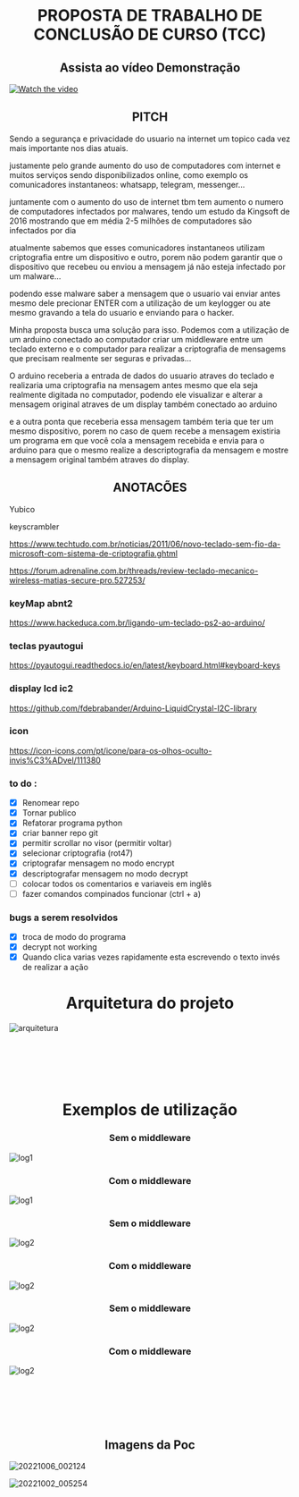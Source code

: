 <h1 align="center">PROPOSTA DE TRABALHO DE CONCLUSÃO DE CURSO (TCC)</h1>

<h2 align="center">Assista ao vídeo Demonstração</h2>

[![Watch the video](https://user-images.githubusercontent.com/32443720/201154283-ecf50440-0964-4207-ac31-1d5e1d04e25c.png)](https://youtu.be/Wa5P3EffBTg)

<h2 align="center">PITCH</h2>
Sendo a segurança e privacidade do usuario na internet um topico cada vez mais importante nos dias atuais.

justamente pelo grande aumento do uso de computadores com internet e muitos serviços sendo disponibilizados online,
como exemplo os comunicadores instantaneos: whatsapp, telegram, messenger...

juntamente com o aumento do uso de internet tbm tem aumento o numero de computadores infectados por malwares, tendo um estudo da Kingsoft de 2016 mostrando que em média 2-5 milhões de computadores são infectados por dia

atualmente sabemos que esses comunicadores instantaneos utilizam criptografia entre um dispositivo e outro, porem não podem garantir que o dispositivo que recebeu ou enviou a mensagem já não esteja infectado por um malware...

podendo esse malware saber a mensagem que o usuario vai enviar antes mesmo dele precionar ENTER com a utilização de um keylogger ou ate mesmo gravando a tela do usuario e enviando para o hacker.

Minha proposta busca uma solução para isso.
Podemos com a utilização de um arduino conectado ao computador criar um middleware entre um teclado externo e o computador
para realizar a criptografia de mensagems que precisam realmente ser seguras e privadas...

O arduino receberia a entrada de dados do usuario atraves do teclado e realizaria uma criptografia na mensagem antes mesmo que ela seja realmente digitada no computador, podendo ele visualizar e alterar a mensagem original atraves de um display também conectado ao arduino

e a outra ponta que receberia essa mensagem também teria que ter um mesmo dispositivo, 
porem no caso de quem recebe a mensagem existiria um programa em que você cola a mensagem recebida e envia para o arduino para que o mesmo realize a descriptografia da mensagem e mostre a mensagem original também atraves do display.

<h2 align="center">ANOTACÕES</h2>

Yubico

keyscrambler

https://www.techtudo.com.br/noticias/2011/06/novo-teclado-sem-fio-da-microsoft-com-sistema-de-criptografia.ghtml

https://forum.adrenaline.com.br/threads/review-teclado-mecanico-wireless-matias-secure-pro.527253/

### keyMap abnt2 

https://www.hackeduca.com.br/ligando-um-teclado-ps2-ao-arduino/

### teclas pyautogui
https://pyautogui.readthedocs.io/en/latest/keyboard.html#keyboard-keys

### display lcd ic2
https://github.com/fdebrabander/Arduino-LiquidCrystal-I2C-library

### icon
https://icon-icons.com/pt/icone/para-os-olhos-oculto-invis%C3%ADvel/111380

### to do :
- [x] Renomear repo
- [x] Tornar publico
- [x] Refatorar programa python
- [x] criar banner repo git
- [x] permitir scrollar no visor (permitir voltar)
- [x] selecionar criptografia (rot47)
- [x] criptografar mensagem no modo encrypt
- [x] descriptografar mensagem no modo decrypt
- [ ] colocar todos os comentarios e variaveis em inglês
- [ ] fazer comandos compinados funcionar (ctrl + a)

### bugs a serem resolvidos
- [x] troca de modo do programa
- [x] decrypt not working
- [x] Quando clica varias vezes rapidamente esta escrevendo o texto invés de realizar a ação

<h1 align="center">Arquitetura do projeto</h1>

![arquitetura](Arquitetura%20do%20prototipo_.png)

<br/>
<br/>
<br/>
<br/>

<h1 align="center">Exemplos de utilização</h1>

<h3 align="center">Sem o middleware</h3>

![log1](mensagens_sem_middleware/log-1/2023-05-14%2000:17:14.672851.png)

<h3 align="center">Com o middleware</h3>

![log1](mensagens_com_middleware/log-1/2023-05-14%2001:27:24.596708.png)


<h3 align="center">Sem o middleware</h3>

![log2](mensagens_sem_middleware/log-2/2023-05-14%2000:18:00.963768.png)

<h3 align="center">Com o middleware</h3>

![log2](mensagens_com_middleware/log-2/2023-05-14%2001:28:24.731790.png)

<h3 align="center">Sem o middleware</h3>

![log2](mensagens_sem_middleware/log-3/2023-05-14%2000:24:25.820404.png)

<h3 align="center">Com o middleware</h3>

![log2](mensagens_com_middleware/log-2/2023-05-14%2001:28:24.731790.png)

<br/>
<br/>
<br/>
<br/>


<h2 align="center">Imagens da Poc</h2>

![20221006_002124](https://user-images.githubusercontent.com/32443720/196296975-0958eafe-7150-4eb9-bbb1-8e1962529ded.jpg)

![20221002_005254](https://user-images.githubusercontent.com/32443720/196297288-4ea1ee3e-e428-42bd-89d1-8bbc81499b90.jpg)
